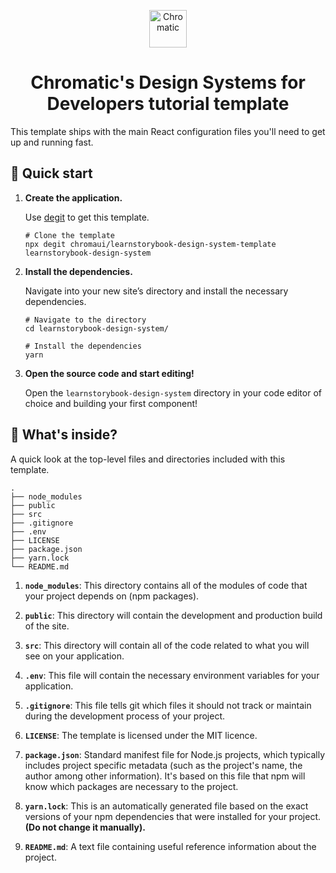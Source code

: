 <p align="center">
  <a href="https://www.makebetter.co.za/">
    <img alt="Chromatic" src="https://avatars.githubusercontent.com/u/40147432" width="60" />
  </a>
</p>

<h1 align="center">
  Chromatic's Design Systems for Developers tutorial template
</h1>

This template ships with the main React configuration files you'll need to get up and running fast.

## 🚅 Quick start

1.  **Create the application.**

    Use [degit](https://github.com/Rich-Harris/degit) to get this template.

    ```shell
    # Clone the template
    npx degit chromaui/learnstorybook-design-system-template learnstorybook-design-system
    ```

1.  **Install the dependencies.**

    Navigate into your new site’s directory and install the necessary dependencies.

    ```shell
    # Navigate to the directory
    cd learnstorybook-design-system/

    # Install the dependencies
    yarn
    ```

1.  **Open the source code and start editing!**

    Open the `learnstorybook-design-system` directory in your code editor of choice and building your first component!

## 🔎 What's inside?

A quick look at the top-level files and directories included with this template.

    .
    ├── node_modules
    ├── public
    ├── src
    ├── .gitignore
    ├── .env
    ├── LICENSE
    ├── package.json
    ├── yarn.lock
    └── README.md

1.  **`node_modules`**: This directory contains all of the modules of code that your project depends on (npm packages).

2.  **`public`**: This directory will contain the development and production build of the site.

3.  **`src`**: This directory will contain all of the code related to what you will see on your application.

4.  **`.env`**: This file will contain the necessary environment variables for your application.

5.  **`.gitignore`**: This file tells git which files it should not track or maintain during the development process of your project.

6.  **`LICENSE`**: The template is licensed under the MIT licence.

7.  **`package.json`**: Standard manifest file for Node.js projects, which typically includes project specific metadata (such as the project's name, the author among other information). It's based on this file that npm will know which packages are necessary to the project.

8.  **`yarn.lock`**: This is an automatically generated file based on the exact versions of your npm dependencies that were installed for your project. **(Do not change it manually).**

9.  **`README.md`**: A text file containing useful reference information about the project.
